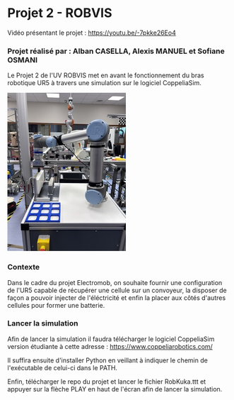 # Projet 2 - ROBVIS

Vidéo présentant le projet : https://youtu.be/-7pkke26Eo4


### Projet réalisé par : Alban CASELLA, Alexis MANUEL et Sofiane OSMANI


Le Projet 2 de l'UV ROBVIS met en avant le fonctionnement du bras robotique UR5 à travers une simulation sur le logiciel CoppeliaSim.

![Robot UR5](/doc/IMG_7666.jpg)

### Contexte

Dans le cadre du projet Electromob, on souhaite fournir une configuration de l'UR5 capable de récupérer une cellule sur un convoyeur, la disposer de façon a pouvoir injecter de l'éléctricité et enfin la placer aux côtés d'autres cellules pour former une batterie.

### Lancer la simulation

Afin de lancer la simulation il faudra télécharger le logiciel CoppeliaSim version étudiante à cette adresse : https://www.coppeliarobotics.com/

Il suffira ensuite d'installer Python en veillant à indiquer le chemin de l'exécutable de celui-ci dans le PATH.

Enfin, télécharger le repo du projet et lancer le fichier RobKuka.ttt et appuyer sur la flèche PLAY en haut de l'écran afin de lancer la simulation.
